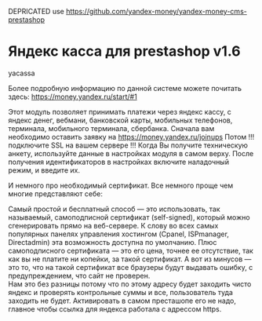 DEPRICATED use https://github.com/yandex-money/yandex-money-cms-prestashop

Яндекс касса для prestashop v1.6
=======
yacassa

Более подробную информацию по данной системе можете почитать здесь: https://money.yandex.ru/start/#1

Этот модуль позволяет принимать платежи через яндекс кассу, с яндекс денег, вебмани, банковской карты, мобильных телефонов, терминала, мобильного терминала, сбербанка.
Сначала вам необходимо оставить заявку на https://money.yandex.ru/joinups
Потом !!! подключите SSL на вашем сервере !!!
Когда Вы получите техническую анкету, используйте данные в настройках модуля в самом верху.
После получения идентификаторов в настройках включите наладочный режим, и введите их.

И немного про необходимый сертификат. Все немного проще чем многие представляют себе:

Самый простой и бесплатный способ — это использовать, так называемый, самоподписной сертификат (self-signed), который можно сгенерировать прямо на веб-сервере. К слову во всех самых популярных панелях управления хостингом (Cpanel, ISPmanager, Directadmin) эта возможность доступна по умолчанию.
Плюс самоподписного сертификата — это его цена, точнее ее отсутствие, так как вы не платите ни копейки, за такой сертификат. А вот из минусов — это то, что на такой сертификат все браузеры будут выдавать ошибку, с предупреждением, что сайт не проверен. <br />
Нам это без разницы потому что по этому адресу будет заходить чисто яндекс и проверять контрольные суммы и все, пользователь туда заходить не будет. Активировать в самом престашопе его не надо, главное чтобы ссылка для яндекса работала с адрессом https.
